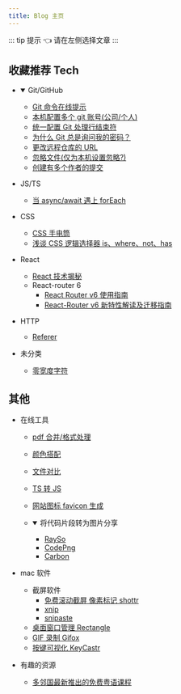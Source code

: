 ```yaml
---
title: Blog 主页
---
```


::: tip 提示
:point_left: 请在左侧选择文章
:::

## 收藏推荐 <Badge type="warning">Tech</Badge>

* <details open>
    <summary>Git/GitHub</summary>

  + [Git 命令在线提示](https://gitexplorer.com/)
  + [本机配置多个 git 账号(公司/个人)](https://www.cnblogs.com/zhangceblogs/p/8488384.html)
  + [统一配置 Git 处理行结束符](https://docs.github.com/cn/github/using-git/configuring-git-to-handle-line-endings)
  + [为什么 Git 总是询问我的密码？](https://docs.github.com/cn/github/using-git/why-is-git-always-asking-for-my-password)
  + [更改远程仓库的 URL](https://docs.github.com/cn/github/using-git/changing-a-remotes-url)
  + [忽略文件(仅为本机设置忽略?)](https://docs.github.com/cn/github/using-git/ignoring-files)
  + [创建有多个作者的提交](https://docs.github.com/cn/github/committing-changes-to-your-project/creating-a-commit-with-multiple-authors)
  </details>

* JS/TS
  + [当 async/await 遇上 forEach](http://objcer.com/2017/10/12/async-await-with-forEach/)
* CSS

  + [CSS 手电筒](https://voussoir.net/writing/browser_in_the_dark)
  + [浅谈 CSS 逻辑选择器 is、where、not、has](https://www.dongchuanmin.com/xhtml/2463.html)

* React

  + [React 技术揭秘](https://react.iamkasong.com/)
  + React-router 6
    - [React Router v6 使用指南](https://zhuanlan.zhihu.com/p/191419879)
    - [React-Router v6 新特性解读及迁移指南](https://blog.csdn.net/weixin_40906515/article/details/104957712)

* HTTP

  + [Referer](http://www.ruanyifeng.com/blog/2019/06/http-referer.html)

* 未分类
  + [零宽度字符](https://juejin.cn/post/6844904164057677831)

## 其他

* 在线工具

  + [pdf 合并/格式处理](https://smallpdf.com/cn)
  + [颜色搭配](https://colorhunt.co/)
  + [文件对比](https://differ.netlify.app/)
  + [TS 转 JS](https://www.typescriptlang.org/play)
  + [网站图标 favicon 生成](https://favicon.io/)
  + <details open>
      <summary>将代码片段转为图片分享</summary>

    - [RaySo](https://ray.so/)
    - [CodePng](https://www.codepng.app/)
    - [Carbon](https://carbon.now.sh/)
    </details>

* mac 软件
  - 截屏软件
    - [免费滚动截屏 像素标记 shottr](https://shottr.cc/)
    - [xnip](https://www.xnipapp.com/)
    - [snipaste](https://www.snipaste.com/index.html)
  + [桌面窗口管理 Rectangle](https://rectangleapp.com/)
  + [GIF 录制 Gifox](https://gifox.io/)
  + [按键可视化 KeyCastr](https://github.com/keycastr/keycastr)
* 有趣的资源
  + [多邻国最新推出的免费粤语课程](https://zh-cn.duolingo.com/welcome?welcomeStep=choosePath)
